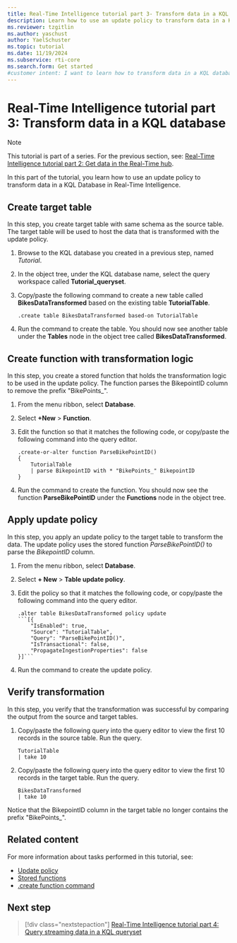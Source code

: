 ```yaml
---
title: Real-Time Intelligence tutorial part 3- Transform data in a KQL Database
description: Learn how to use an update policy to transform data in a KQL Database in Real-Time Intelligence.
ms.reviewer: tzgitlin
ms.author: yaschust
author: YaelSchuster
ms.topic: tutorial
ms.date: 11/19/2024
ms.subservice: rti-core
ms.search.form: Get started
#customer intent: I want to learn how to transform data in a KQL database in Real-Time Intelligence.
---
```

# Real-Time Intelligence tutorial part 3: Transform data in a KQL database

> [!NOTE]
> This tutorial is part of a series. For the previous section, see: [Real-Time Intelligence tutorial part 2: Get data in the Real-Time hub](tutorial-2-get-real-time-events.md).

In this part of the tutorial, you learn how to use an update policy to transform data in a KQL Database in Real-Time Intelligence. 

## Create target table

In this step, you create target table with same schema as the source table. The target table will be used to host the data that is transformed with the update policy.

1. Browse to the KQL database you created in a previous step, named *Tutorial*.
1. In the object tree, under the KQL database name, select the query workspace called **Tutorial_queryset**.
1. Copy/paste the following command to create a new table called **BikesDataTransformed** based on the existing table **TutorialTable**.
    
    ```kusto
    .create table BikesDataTransformed based-on TutorialTable
    ```

1. Run the command to create the table.
    You should now see another table under the **Tables** node in the object tree called **BikesDataTransformed**.

## Create function with transformation logic

In this step, you create a stored function that holds the transformation logic to be used in the update policy. The function parses the BikepointID column to remove the prefix "BikePoints_".

1. From the menu ribbon, select **Database**.
1. Select **+New** > **Function**.

1. Edit the function so that it matches the following code, or copy/paste the following command into the query editor.

    ```kusto
    .create-or-alter function ParseBikePointID()
    {
        TutorialTable
        | parse BikepointID with * "BikePoints_" BikepointID
    }
    ```

1. Run the command to create the function.
    You should now see the function **ParseBikePointID** under the **Functions** node in the object tree.

## Apply update policy

In this step, you apply an update policy to the target table to transform the data. The update policy uses the stored function *ParseBikePointID()* to parse the *BikepointID* column.

1. From the menu ribbon, select **Database**.
1. Select **+ New** > **Table update policy**.

1. Edit the policy so that it matches the following code, or copy/paste the following command into the query editor.

    ~~~kusto
    .alter table BikesDataTransformed policy update
    ```[{
        "IsEnabled": true,
        "Source": "TutorialTable",
        "Query": "ParseBikePointID()",
        "IsTransactional": false,
        "PropagateIngestionProperties": false
    }]```
    ~~~

1. Run the command to create the update policy.  

## Verify transformation

In this step, you verify that the transformation was successful by comparing the output from the source and target tables.

1. Copy/paste the following query into the query editor to view the first 10 records in the source table. Run the query.

    ```kusto
    TutorialTable
    | take 10
    ``` 

1. Copy/paste the following query into the query editor to view the first 10 records in the target table. Run the query.

    ```kusto
    BikesDataTransformed
    | take 10
    ```

Notice that the BikepointID column in the target table no longer contains the prefix "BikePoints_".

## Related content

For more information about tasks performed in this tutorial, see:

* [Update policy](/kusto/management/update-policy?view=microsoft-fabric&preserve-view=true)
* [Stored functions](/kusto/query/schema-entities/stored-functions?view=microsoft-fabric&preserve-view=true)
* [.create function command](/kusto/management/create-function?view=microsoft-fabric&preserve-view=true)

## Next step

> [!div class="nextstepaction"]
> [Real-Time Intelligence tutorial part 4: Query streaming data in a KQL queryset](tutorial-4-query-data.md)

